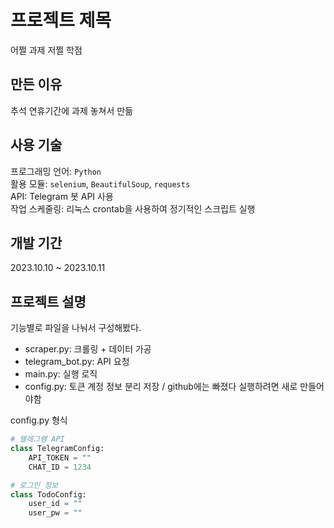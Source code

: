 # 프로젝트 제목

어쩔 과제 저쩔 학점

## 만든 이유

추석 연휴기간에 과제 놓쳐서 만듦

## 사용 기술

프로그래밍 언어: `Python` <br>
활용 모듈: `selenium`, `BeautifulSoup`, `requests` <br>
API: Telegram 봇 API 사용 <br>
작업 스케줄링: 리눅스 crontab을 사용하여 정기적인 스크립트 실행<br>

## 개발 기간

2023.10.10 ~ 2023.10.11

## 프로젝트 설명

기능별로 파일을 나눠서 구성해봤다. <br>

- scraper.py: 크롤링 + 데이터 가공
- telegram_bot.py: API 요청
- main.py: 실행 로직
- config.py: 토큰 계정 정보 분리 저장 / github에는 빠졌다 실행하려면 새로 만들어야함

config.py 형식

```python
# 텔레그램 API
class TelegramConfig:
    API_TOKEN = ""
    CHAT_ID = 1234

# 로그인 정보
class TodoConfig:
    user_id = ""
    user_pw = ""
```
